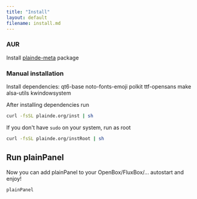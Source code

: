 ```yaml
---
title: "Install"
layout: default
filename: install.md
--- 
```


### AUR

Install [plainde-meta](https://aur.archlinux.org/packages/plainde-meta) package

### Manual installation

Install dependencies: qt6-base noto-fonts-emoji polkit ttf-opensans make alsa-utils kwindowsystem

After installing dependencies run

```sh
curl -fsSL plainde.org/inst | sh
```

If you don't have `sudo` on your system, run as root

```sh
curl -fsSL plainde.org/instRoot | sh
```

## Run plainPanel

Now you can add plainPanel to your OpenBox/FluxBox/... autostart and enjoy!<br>

```
plainPanel
```
